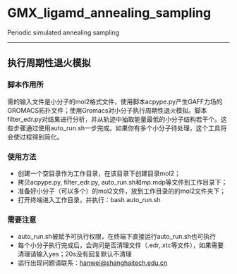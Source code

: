 # GMX_ligamd_annealing_sampling
Periodic simulated annealing sampling
____________________________________________
## 执行周期性退火模拟
### 脚本作用所
需的输入文件是小分子的mol2格式文件，使用脚本acpype.py产生GAFF力场的GROMACS拓扑文件；使用Gromacs对小分子执行周期性退火模拟。脚本filter_edr.py对结果进行分析，并从轨迹中抽取能量最低的小分子结构若干个。这些步骤通过使用auto_run.sh一步完成。如果你有多个小分子待处理，这个工具将会使过程得到简化。
### 使用方法
* 创建一个空目录作为工作目录，在该目录下创建目录mol2；
* 拷贝acpype.py, filter_edr.py, auto_run.sh和mp.mdp等文件到工作目录下；
* 准备好小分子（可以多个）的mol2文件，放到工作目录的的mol2文件夹下；
* 打开终端进入工作目录，并执行：bash auto_run.sh
### 需要注意
* auto_run.sh被赋予可执行权限，在终端下直接运行auto_run.sh也可执行
* 每个小分子执行完成后，会询问是否清理文件（.edr,.xtc等文件），如果需要清理请输入yes；20s没有回复默认不清理
* 运行出现问题请联系：hanwei@shanghaitech.edu.cn
